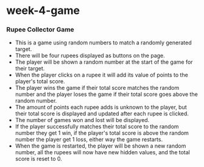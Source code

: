# week-4-game
### Rupee Collector Game

* This is a game using random numbers to match a randomly generated target.
* There will be four rupees displayed as buttons on the page.
* The player will be shown a random number at the start of the game for their target.
* When the player clicks on a rupee it will add its value of points to the player's total score.
* The player wins the game if their total score matches the random number and the player loses the game if their total score goes above the random number.
* The amount of points each rupee adds is unknown to the player, but their total score is displayed and updated after each rupee is clicked.
* The number of games won and lost will be displayed.
* If the player successfully matches their total score to the random number they get 1 win, if the player's total score is above the random number the player get 1 loss, either way the game restarts.
* When the game is restarted, the player will be shown a new random number, all the rupees will now have new hidden values, and the total score is reset to 0.


